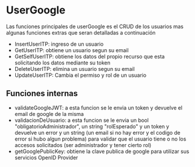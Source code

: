 # UserGoogle

Las funciones principales de userGoogle es el CRUD de los usuarios mas algunas funciones extras que seran detalladas a continuación

- InsertUserITP: ingreso de un usuario
- GetUserITP: obtiene un usuario segun su email
- GetSelfUserITP: obtiene los datos del propio recurso que esta solicitando los datos mediante su token
- DeleteUserITP: elimina un usuario segun su email
- UpdateUserITP: Cambia el permiso y rol de un usuario

## Funciones internas

- validateGoogleJWT: a esta funcion se le envia un token y devuelve el email de google de la misma
- validacionDeUsuario: a esta funcion se le envia un bool "obligatorioAdministrador", un string "rolEsperado" y un token y devuelve un error y un string (un email si no hay error y el codigo de error si hubo algun problema) para validar que el usuario tiene o no los accesos solicitados (ser administrador y tener cierto rol)
- getGooglePublicKey: obtiene la clave publica de google para utilizar sus servicios OpenID Provider

